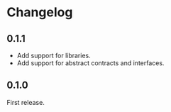# Changelog

## 0.1.1

- Add support for libraries.
- Add support for abstract contracts and interfaces.

## 0.1.0

First release.
